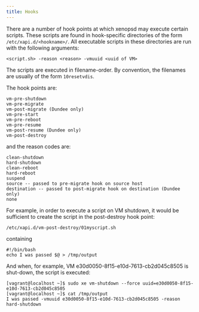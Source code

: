 ```yaml
---
title: Hooks
---
```


There are a number of hook points at which xenopsd may execute certain scripts. These scripts are found in hook-specific directories of the form `/etc/xapi.d/<hookname>/`. All executable scripts in these directories are run with the following arguments:

    <script.sh> -reason <reason> -vmuuid <uuid of VM>

The scripts are executed in filename-order. By convention, the filenames are usually of the form `10resetvdis`.

The hook points are:

    vm-pre-shutdown
    vm-pre-migrate
    vm-post-migrate (Dundee only)
    vm-pre-start
    vm-pre-reboot
    vm-pre-resume
    vm-post-resume (Dundee only)
    vm-post-destroy
    
and the reason codes are:

    clean-shutdown
    hard-shutdown
    clean-reboot
    hard-reboot
    suspend
    source -- passed to pre-migrate hook on source host
    destination -- passed to post-migrate hook on destination (Dundee only)
    none

For example, in order to execute a script on VM shutdown, it would be sufficient to create the script in the post-destroy hook point:

    /etc/xapi.d/vm-post-destroy/01myscript.sh

containing

    #!/bin/bash
    echo I was passed $@ > /tmp/output

And when, for example, VM e30d0050-8f15-e10d-7613-cb2d045c8505 is shut-down, the script is executed:

    [vagrant@localhost ~]$ sudo xe vm-shutdown --force uuid=e30d0050-8f15-e10d-7613-cb2d045c8505
    [vagrant@localhost ~]$ cat /tmp/output
    I was passed -vmuuid e30d0050-8f15-e10d-7613-cb2d045c8505 -reason hard-shutdown


